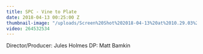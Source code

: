 ```yaml
---
title: SPC - Vine to Plate
date: 2018-04-13 00:25:00 Z
thumbnail-image: "/uploads/Screen%20Shot%202018-04-13%20at%2010.29.03%20am.png"
video: 264532534
---
```


Director/Producer: Jules Holmes
DP: Matt Bamkin